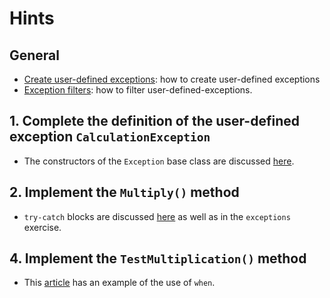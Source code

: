 # Hints

## General

- [Create user-defined exceptions][create-user-defined-exceptions]: how to create user-defined exceptions
- [Exception filters][exception-filters]: how to filter user-defined-exceptions.

## 1. Complete the definition of the user-defined exception `CalculationException`

- The constructors of the `Exception` base class are discussed [here][exception-constructors].

## 2. Implement the `Multiply()` method

- `try-catch` blocks are discussed [here][try-catch] as well as in the `exceptions` exercise.

## 4. Implement the `TestMultiplication()` method

- This [article][try-catch-when] has an example of the use of `when`.

[create-user-defined-exceptions]: https://docs.microsoft.com/en-us/dotnet/standard/exceptions/how-to-create-user-defined-exceptions
[exception-filters]: https://docs.microsoft.com/en-us/dotnet/csharp/language-reference/keywords/when
[exception-constructors]: https://docs.microsoft.com/en-us/dotnet/api/system.exception.-ctor?view=netcore-3.1
[try-catch]: https://docs.microsoft.com/en-us/dotnet/standard/exceptions/how-to-use-the-try-catch-block-to-catch-exceptions
[try-catch-when]: https://docs.microsoft.com/en-us/dotnet/csharp/language-reference/keywords/try-catch